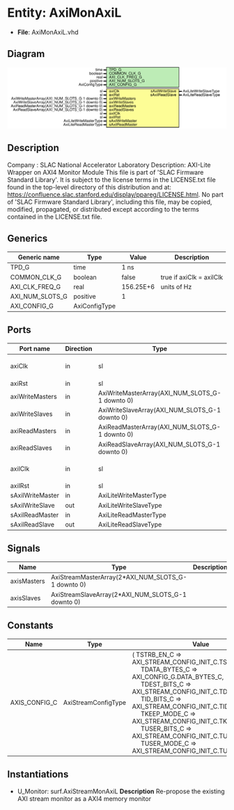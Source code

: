 # Entity: AxiMonAxiL

- **File**: AxiMonAxiL.vhd
## Diagram

![Diagram](AxiMonAxiL.svg "Diagram")
## Description

Company    : SLAC National Accelerator Laboratory
Description: AXI-Lite Wrapper on AXI4 Monitor Module
This file is part of 'SLAC Firmware Standard Library'.
It is subject to the license terms in the LICENSE.txt file found in the
top-level directory of this distribution and at:
   https://confluence.slac.stanford.edu/display/ppareg/LICENSE.html.
No part of 'SLAC Firmware Standard Library', including this file,
may be copied, modified, propagated, or distributed except according to
the terms contained in the LICENSE.txt file.
## Generics

| Generic name    | Type          | Value     | Description              |
| --------------- | ------------- | --------- | ------------------------ |
| TPD_G           | time          | 1 ns      |                          |
| COMMON_CLK_G    | boolean       | false     | true if axiClk = axilClk |
| AXI_CLK_FREQ_G  | real          | 156.25E+6 | units of Hz              |
| AXI_NUM_SLOTS_G | positive      | 1         |                          |
| AXI_CONFIG_G    | AxiConfigType |           |                          |
## Ports

| Port name        | Direction | Type                                            | Description                  |
| ---------------- | --------- | ----------------------------------------------- | ---------------------------- |
| axiClk           | in        | sl                                              | AXI4 Memory Interfaces       |
| axiRst           | in        | sl                                              |                              |
| axiWriteMasters  | in        | AxiWriteMasterArray(AXI_NUM_SLOTS_G-1 downto 0) |                              |
| axiWriteSlaves   | in        | AxiWriteSlaveArray(AXI_NUM_SLOTS_G-1 downto 0)  |                              |
| axiReadMasters   | in        | AxiReadMasterArray(AXI_NUM_SLOTS_G-1 downto 0)  |                              |
| axiReadSlaves    | in        | AxiReadSlaveArray(AXI_NUM_SLOTS_G-1 downto 0)   |                              |
| axilClk          | in        | sl                                              | AXI-Lite for register access |
| axilRst          | in        | sl                                              |                              |
| sAxilWriteMaster | in        | AxiLiteWriteMasterType                          |                              |
| sAxilWriteSlave  | out       | AxiLiteWriteSlaveType                           |                              |
| sAxilReadMaster  | in        | AxiLiteReadMasterType                           |                              |
| sAxilReadSlave   | out       | AxiLiteReadSlaveType                            |                              |
## Signals

| Name        | Type                                               | Description |
| ----------- | -------------------------------------------------- | ----------- |
| axisMasters | AxiStreamMasterArray(2*AXI_NUM_SLOTS_G-1 downto 0) |             |
| axisSlaves  | AxiStreamSlaveArray(2*AXI_NUM_SLOTS_G-1 downto 0)  |             |
## Constants

| Name          | Type                | Value                                                                                                                                                                                                                                                                                                                                                                                                                                                                                                                                                                                                                                                        | Description |
| ------------- | ------------------- | ------------------------------------------------------------------------------------------------------------------------------------------------------------------------------------------------------------------------------------------------------------------------------------------------------------------------------------------------------------------------------------------------------------------------------------------------------------------------------------------------------------------------------------------------------------------------------------------------------------------------------------------------------------ | ----------- |
| AXIS_CONFIG_C | AxiStreamConfigType |  (       TSTRB_EN_C    => AXI_STREAM_CONFIG_INIT_C.TSTRB_EN_C,<br><span style="padding-left:20px">       TDATA_BYTES_C => AXI_CONFIG_G.DATA_BYTES_C,<br><span style="padding-left:20px">       TDEST_BITS_C  => AXI_STREAM_CONFIG_INIT_C.TDEST_BITS_C,<br><span style="padding-left:20px">       TID_BITS_C    => AXI_STREAM_CONFIG_INIT_C.TID_BITS_C,<br><span style="padding-left:20px">       TKEEP_MODE_C  => AXI_STREAM_CONFIG_INIT_C.TKEEP_MODE_C,<br><span style="padding-left:20px">       TUSER_BITS_C  => AXI_STREAM_CONFIG_INIT_C.TUSER_BITS_C,<br><span style="padding-left:20px">       TUSER_MODE_C  => AXI_STREAM_CONFIG_INIT_C.TUSER_MODE_C) |             |
## Instantiations

- U_Monitor: surf.AxiStreamMonAxiL
**Description**
Re-propose the existing AXI stream monitor as a AXI4 memory monitor

